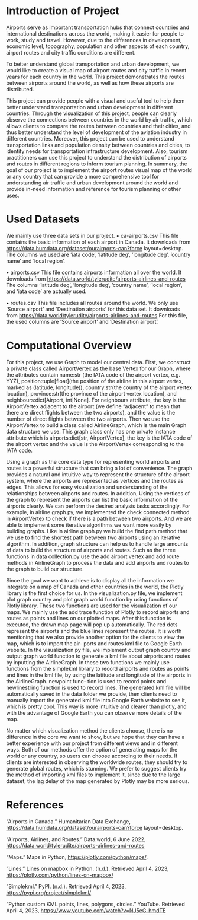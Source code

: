 # Introduction of Project

Airports serve as important transportation hubs that connect countries and international destinations across the
world, making it easier for people to work, study and travel. However, due to the differences in development,
economic level, topography, population and other aspects of each country, airport routes and city traffic conditions
are different.

To better understand global transportation and urban development, we would like to create a visual map
of airport routes and city traffic in recent years for each country in the world. This project demonstrates the routes
between airports around the world, as well as how these airports are distributed.

This project can provide people with a visual and useful tool to help them better understand transportation and
urban development in different countries. Through the visualization of this project, people can clearly observe the
connections between countries in the world by air traffic, which allows clients to compare the routes between countries
and their cities, and thus better understand the level of development of the aviation industry in different countries.
Moreover, this project can be used to understand transportation links and population density between countries and
cities, to identify needs for transportation infrastructure development. Also, tourism practitioners can use
this project to understand the distribution of airports and routes in different regions to inform tourism planning.
In summary, the goal of our project is to implement the airport routes visual map of the world or
any country that can provide a more comprehensive tool for understanding air traffic and urban
development around the world and provide in-need information and reference for tourism planning
or other uses.

# Used Datasets

We mainly use three data sets in our project.
• ca-airports.csv
This file contains the basic information of each airport in Canada. It downloads from
https://data.humdata.org/dataset/ourairports-can?force layout=desktop.
The columns we used are ’iata code’, ’latitude deg’, ’longitude deg’, ’country name’ and ’local region’.

• airports.csv
This file contains airports information all over the world. It downloads from
https://data.world/tylerudite/airports-airlines-and-routes
The columns ’latitude deg’, ’longitude deg’, ’country name’, ’local region’, and ’iata code’ are actually used.

• routes.csv
This file includes all routes around the world. We only use ’Source airport’ and ’Destination airports’ for this
data set. It downloads from
https://data.world/tylerudite/airports-airlines-and-routes
For this file, the used columns are ’Source airport’ and ’Destination airport’.

# Computational Overview

For this project, we use Graph to model our central data. First, we construct a private class called AirportVertex
as the base Vertex for our Graph, where the attributes contain name:str (the IATA code of the airport vertex, e.g.
YYZ), position:tuple[float](the position of the airline in this airport vertex, marked as (latitude, longitude)),
country:str(the country of the airport vertex location), province:str(the province of the airport vertex location),
and neighbours:dict[Airport, int|None]. For neighbours attribute, the key is the AirportVertex adjacent to
the airport (we define ”adjacent” to mean that there are direct flights between the two airports), and the value
is the number of direct flights between the two airports. Then we use the AirportVertex to build a class called
AirlineGraph, which is the main Graph data structure we use. This graph class only has one private instance
attribute which is airports:dict[str, AirportVertex], the key is the IATA code of the airport vertex and the
value is the AirportVertex corresponding to the IATA code.

Using a graph as the core data type for representing world airports and routes is a powerful structure that can
bring a lot of convenience. The graph provides a natural and intuitive way to represent the structure of the airport
system, where the airports are represented as vertices and the routes as edges. This allows for easy visualization
and understanding of the relationships between airports and routes. In addition, Using the vertices of the graph to
represent the airports can list the basic information of the airports clearly. We can perform the desired analysis tasks
accordingly. For example, in airline graph.py, we implemented the check connected method in AirportVertex
to check if there is a path between two airports. And we are able to implement some iterative algorithms we want
more easily by building graphs. Like in airline graph.py we build the find path method that we use to find the
shortest path between two airports using an iterative algorithm. In addition, graph structure can help us to handle
large amounts of data to build the structure of airports and routes. Such as the three functions in data collection.py
use the add airport vertex and add route methods in AirlineGraph to process the data and add airports and
routes to the graph to build our structure.

Since the goal we want to achieve is to display all the information we integrate on a map of Canada and other
countries in the world, the Plotly library is the first choice for us. In the visualization.py file, we implement
plot graph country and plot graph world function by using functions of Plotly library. These two functions are
used for the visualization of our maps. We mainly use the add trace function of Plotly to record airports and
routes as points and lines on our plotted maps. After this function is executed, the drawn map page will pop up
automatically. The red dots represent the airports and the blue lines represent the routes.
It is worth mentioning that we also provide another option for the clients to view the map, which is to import the air-
ports and routes kml file to Google Earth website. In the visualization.py file, we implement output graph country
and output graph world function to generate a kml file about airports and routes by inputting the AirlineGraph.
In these two functions we mainly use functions from the simplekml library to record airports and routes as points
and lines in the kml file, by using the latitude and longitude of the airports in the AirlineGraph. newpoint func-
tion is used to record points and newlinestring function is used to record lines. The generated kml file will be
automatically saved in the data folder we provide, then clients need to manually import the generated kml file into
Google Earth website to see it, which is pretty cool. This way is more intuitive and clearer than plotly, and with
the advantage of Google Earth you can observe more details of the map.

No matter which visualization method the clients choose, there is no difference in the core we want to show, but
we hope that they can have a better experience with our project from different views and in different ways. Both of
our methods offer the option of generating maps for the world or any country, so users can choose according to their
needs. If clients are interested in observing the worldwide routes, they should try to generate global routes, which is
stunning. We prefer to suggest clients try the method of importing kml files to implement it, since due to the large
dataset, the lag delay of the map generated by Plotly may be more serious.

# References
“Airports in Canada.” Humanitarian Data Exchange,
https://data.humdata.org/dataset/ourairports-can?force layout=desktop.

“Airports, Airlines, and Routes.” Data.world, 6 June 2022,
https://data.world/tylerudite/airports-airlines-and-routes

“Maps.” Maps in Python,
https://plotly.com/python/maps/.

”Lines.” Lines on mapbox in Python. (n.d.). Retrieved April 4, 2023,
https://plotly.com/python/lines-on-mapbox/

”Simplekml.” PyPI. (n.d.). Retrieved April 4, 2023,
https://pypi.org/project/simplekml/

”Python custom KML points, lines, polygons, circles.” YouTube. Retrieved April 4, 2023,
https://www.youtube.com/watch?v=NJ5eG-hmdTE



